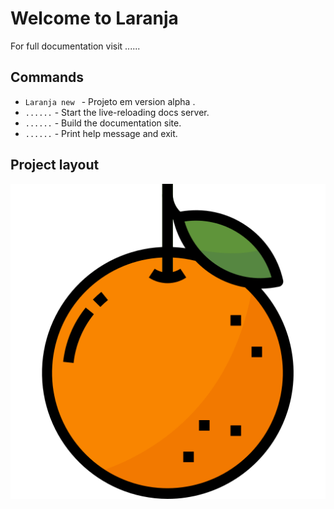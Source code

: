 # Welcome to Laranja 

For full documentation visit ......

## Commands

* `Laranja new ` - Projeto em version alpha .
* `......` - Start the live-reloading docs server.
* `......` - Build the documentation site.
* `......` - Print help message and exit.

## Project layout

![](../Laranja/orange.png)